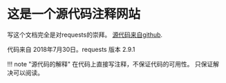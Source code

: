 # 这是一个源代码注释网站

写这个文档完全是对requests的崇拜。 [源代码来自github](https://github.com/requests/requests).

代码来自 2018年7月30日。requests 版本 2.9.1


!!! note  "源代码的解释"
    在代码上直接写注释，不保证代码的可用性。
    只保证解决可以阅读。

